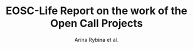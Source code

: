 ---
cat: gaia
subcat: architecture
bestof: false
author: Arina Rybina et al.
title: EOSC-Life Report on the work of the Open Call Projects
year: 2023
type: techreport
url: https -//hal.science/hal-04185373
doi: 10.5281/zenodo.8263074
---